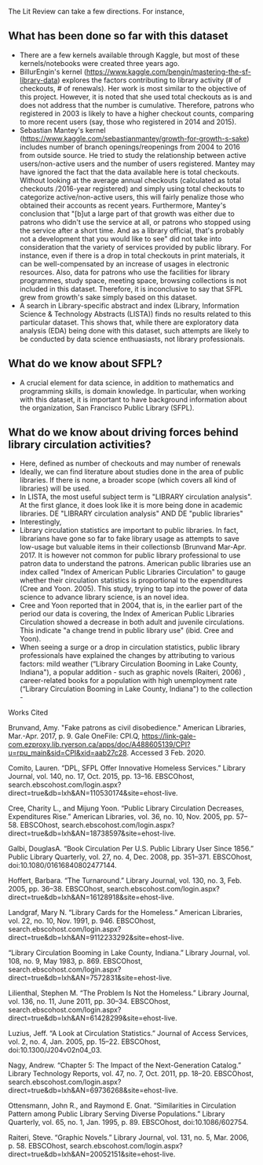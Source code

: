 The Lit Review can take a few directions. For instance,
## What has been done so far with this dataset
* There are a few kernels available through Kaggle, but most of these kernels/notebooks were created three years ago. 
* BillurEngin's kernel (https://www.kaggle.com/bengin/mastering-the-sf-library-data) explores the factors contributing to library activity (# of checkouts, # of renewals). Her work is most similar to the objective of this project. However, it is noted that she used total checkouts as is and does not address that the number is cumulative. Therefore, patrons who registered in 2003 is likely to have a higher checkout counts, comparing to more recent users (say, those who registered in 2014 and 2015). 
* Sebastian Mantey's kernel (https://www.kaggle.com/sebastianmantey/growth-for-growth-s-sake) includes number of branch openings/reopenings from 2004 to 2016 from outside source. He tried to study the relationship between active users/non-active users and the number of users registered. Mantey may have ignored the fact that the data available here is total checkouts. Without looking at the average annual checkouts (calculated as total checkouts /2016-year registered) and simply using total checkouts to categorize active/non-active users, this will fairly penalize those who obtained their accounts as recent years. Furthermore, Mantey's conclusion that "[b]ut a large part of that growth was either due to patrons who didn't use the service at all, or patrons who stopped using the service after a short time. And as a library official, that's probably not a development that you would like to see" did not take into consideration that the variety of services provided by public library. For instance, even if there is a drop in total checkouts in print materials, it can be well-compensated by an increase of usages in electronic resources. Also, data for patrons who use the facilities for library programmes, study space, meeting space, browsing collections is not included in this dataset. Therefore, it is inconclusive to say that SFPL grew from growth's sake simply based on this dataset. 
* A search in Library-specific abstract and index (Library, Information Science & Technology Abstracts (LISTA)) finds no results related to this particular dataset. This shows that, while there are exploratory data analysis (EDA) being done with this dataset, such attempts are likely to be conducted by data science enthuasiasts, not library professionals.  

## What do we know about SFPL? 
* A crucial element for data science, in addition to mathematics and programming skills, is domain knowledge. In particular, when working with this dataset,  it is important to have background information about the organization, San Francisco Public Library (SFPL). 
## What do we know about driving forces behind library circulation activities? 
* Here, defined as number of checkouts and may number of renewals
* Ideally, we can find literature about studies done in the area of public libraries. If there is none, a broader scope (which covers all kind of libraries) will be used. 
* In LISTA, the most useful subject term is "LIBRARY circulation analysis". At the first glance, it does look like it is more being done in academic libraries. 	DE "LIBRARY circulation analysis" AND DE "public libraries" 
* Interestingly, 
* Library circulation statistics are important to public libraries. In fact, librarians have gone so far to fake library usage as attempts to save low-usage but valuable items in their collectionsb (Brunvand Mar-Apr. 2017. It is however not common for public library professional to use patron data to understand the patrons.  American public libraries use an index called "Index of American Public Libraries Circulation" to gauge whether their circulation statistics is proportional to the expenditures (Cree and Yoon. 2005). This study, trying to tap into the power of data science to advance library science, is an novel idea. 
* Cree and Yoon reported that in 2004, that is, in the earlier part of the period our data is covering, the Index of American Public Libraries Circulation showed a decrease in both adult and juvenile circulations. This indicate "a change trend in public library use" (ibid. Cree and Yoon). 
* When seeing a surge or a drop in circulation statistics, public library professionals have explained the changes by attributing to various factors: mild weather (“Library Circulation Booming in Lake County, Indiana"), a popular addition - such as graphic novels (Raiteri, 2006) , career-related books for a population with high unemployment rate (“Library Circulation Booming in Lake County, Indiana") to the collection - 

Works Cited

Brunvand, Amy. "Fake patrons as civil disobedience." American Libraries, Mar.-Apr. 2017, p. 9. Gale OneFile: CPI.Q, https://link-gale-com.ezproxy.lib.ryerson.ca/apps/doc/A488605139/CPI?u=rpu_main&sid=CPI&xid=aab27c28. Accessed 3 Feb. 2020.

Comito, Lauren. “DPL, SFPL Offer Innovative Homeless Services.” Library Journal, vol. 140, no. 17, Oct. 2015, pp. 13–16. EBSCOhost, search.ebscohost.com/login.aspx?direct=true&db=lxh&AN=110530174&site=ehost-live.

Cree, Charity L., and Mijung Yoon. “Public Library Circulation Decreases, Expenditures Rise.” American Libraries, vol. 36, no. 10, Nov. 2005, pp. 57–58. EBSCOhost, search.ebscohost.com/login.aspx?direct=true&db=lxh&AN=18738597&site=ehost-live.

Galbi, DouglasA. “Book Circulation Per U.S. Public Library User Since 1856.” Public Library Quarterly, vol. 27, no. 4, Dec. 2008, pp. 351–371. EBSCOhost, doi:10.1080/01616840802477144.

Hoffert, Barbara. “The Turnaround.” Library Journal, vol. 130, no. 3, Feb. 2005, pp. 36–38. EBSCOhost, search.ebscohost.com/login.aspx?direct=true&db=lxh&AN=16128918&site=ehost-live.

Landgraf, Mary N. “Library Cards for the Homeless.” American Libraries, vol. 22, no. 10, Nov. 1991, p. 946. EBSCOhost, search.ebscohost.com/login.aspx?direct=true&db=lxh&AN=9112233292&site=ehost-live.

“Library Circulation Booming in Lake County, Indiana.” Library Journal, vol. 108, no. 9, May 1983, p. 869. EBSCOhost, search.ebscohost.com/login.aspx?direct=true&db=lxh&AN=7572831&site=ehost-live.

Lilienthal, Stephen M. “The Problem Is Not the Homeless.” Library Journal, vol. 136, no. 11, June 2011, pp. 30–34. EBSCOhost, search.ebscohost.com/login.aspx?direct=true&db=lxh&AN=61428299&site=ehost-live.

Luzius, Jeff. “A Look at Circulation Statistics.” Journal of Access Services, vol. 2, no. 4, Jan. 2005, pp. 15–22. EBSCOhost, doi:10.1300/J204v02n04_03.

Nagy, Andrew. “Chapter 5: The Impact of the Next-Generation Catalog.” Library Technology Reports, vol. 47, no. 7, Oct. 2011, pp. 18–20. EBSCOhost, search.ebscohost.com/login.aspx?direct=true&db=lxh&AN=69736268&site=ehost-live.

Ottensmann, John R., and Raymond E. Gnat. “Similarities in Circulation Pattern among Public Library Serving Diverse Populations.” Library Quarterly, vol. 65, no. 1, Jan. 1995, p. 89. EBSCOhost, doi:10.1086/602754.

Raiteri, Steve. “Graphic Novels.” Library Journal, vol. 131, no. 5, Mar. 2006, p. 58. EBSCOhost, search.ebscohost.com/login.aspx?direct=true&db=lxh&AN=20052151&site=ehost-live.
